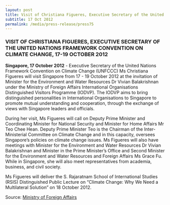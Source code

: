 ```yaml
---
layout: post
title: Visit of Christiana Figueres, Executive Secretary of the United Nations Framework Convention on Climate Change, 17-19 October 2012
subtitle: 17 Oct 2012
permalink: /media/press-release/press75
---
```


### VISIT OF CHRISTIANA FIGUERES, EXECUTIVE SECRETARY OF THE UNITED NATIONS FRAMEWORK CONVENTION ON CLIMATE CHANGE, 17-19 OCTOBER 2012

**Singapore, 17 October 2012** - Executive Secretary of the United Nations Framework Convention on Climate Change (UNFCCC) Ms Christiana Figueres will visit Singapore from 17 - 19 October 2012 at the invitation of Minister for the Environment and Water Resources Dr Vivian Balakrishnan under the Ministry of Foreign Affairs International Organisations Distinguished Visitors Programme (IODVP). The IODVP aims to bring distinguished personalities in International Organisations to Singapore to promote mutual understanding and cooperation, through the exchange of views with Singapore leaders and officials.

During her visit, Ms Figueres will call on Deputy Prime Minister and Coordinating Minister for National Security and Minister for Home Affairs Mr Teo Chee Hean. Deputy Prime Minister Teo is the Chairman of the Inter-Ministerial Committee on Climate Change and in this capacity, oversees Singapore’s policies on climate change issues. Ms Figueres will also have meetings with Minister for the Environment and Water Resources Dr Vivian Balakrishnan and Minister in the Prime Minister’s Office and Second Minister for the Environment and Water Resources and Foreign Affairs Ms Grace Fu. While in Singapore, she will also meet representatives from academia, business, and civil society.

Ms Figueres will deliver the S. Rajaratnam School of International Studies (RSIS) Distinguished Public Lecture on “Climate Change: Why We Need a Multilateral Solution” on 18 October 2012.

Source: [<a href="https://www.mfa.gov.sg/Newsroom/Press-Statements-Transcripts-and-Photos" target="_blank">Ministry of Foreign Affairs</a>](https://www.mfa.gov.sg/Newsroom/Press-Statements-Transcripts-and-Photos)